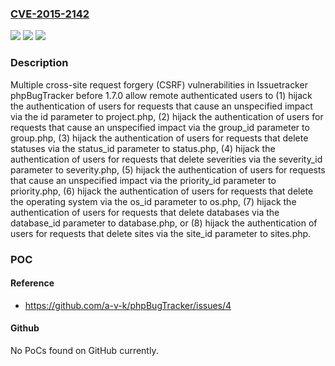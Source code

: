 ### [CVE-2015-2142](https://cve.mitre.org/cgi-bin/cvename.cgi?name=CVE-2015-2142)
![](https://img.shields.io/static/v1?label=Product&message=n%2Fa&color=blue)
![](https://img.shields.io/static/v1?label=Version&message=n%2Fa&color=blue)
![](https://img.shields.io/static/v1?label=Vulnerability&message=n%2Fa&color=brighgreen)

### Description

Multiple cross-site request forgery (CSRF) vulnerabilities in Issuetracker phpBugTracker before 1.7.0 allow remote authenticated users to (1) hijack the authentication of users for requests that cause an unspecified impact via the id parameter to project.php, (2) hijack the authentication of users for requests that cause an unspecified impact via the group_id parameter to group.php, (3) hijack the authentication of users for requests that delete statuses via the status_id parameter to status.php, (4) hijack the authentication of users for requests that delete severities via the severity_id parameter to severity.php, (5) hijack the authentication of users for requests that cause an unspecified impact via the priority_id parameter to priority.php, (6) hijack the authentication of users for requests that delete the operating system via the os_id parameter to os.php, (7) hijack the authentication of users for requests that delete databases via the database_id parameter to database.php, or (8) hijack the authentication of users for requests that delete sites via the site_id parameter to sites.php.

### POC

#### Reference
- https://github.com/a-v-k/phpBugTracker/issues/4

#### Github
No PoCs found on GitHub currently.


